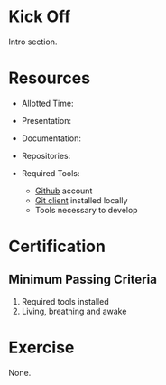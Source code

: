 Kick Off
==

Intro section.

# Resources

* Allotted Time:  

* Presentation:  

* Documentation: 

* Repositories:  
  
* Required Tools:  
  * [Github](https://github.com/) account
  * [Git client](http://git-scm.com/downloads) installed locally  
  * Tools necessary to develop


# Certification

## Minimum Passing Criteria

1. Required tools installed
2. Living, breathing and awake

# Exercise

None.
